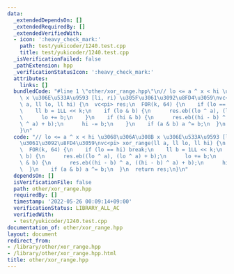 ```yaml
---
data:
  _extendedDependsOn: []
  _extendedRequiredBy: []
  _extendedVerifiedWith:
  - icon: ':heavy_check_mark:'
    path: test/yukicoder/1240.test.cpp
    title: test/yukicoder/1240.test.cpp
  _isVerificationFailed: false
  _pathExtension: hpp
  _verificationStatusIcon: ':heavy_check_mark:'
  attributes:
    links: []
  bundledCode: "#line 1 \"other/xor_range.hpp\"\n// lo <= a ^ x < hi \u3068\u306A\u308B\
    \ x \u306E\u533A\u9593 [li, ri) \u305F\u3061\u3092\u8FD4\u3059\nvc<pi> xor_range(ll\
    \ a, ll lo, ll hi) {\n  vc<pi> res;\n  FOR(k, 64) {\n    if (lo == hi) break;\n\
    \    ll b = 1LL << k;\n    if (lo & b) {\n      res.eb((lo ^ a), (lo ^ a) + b);\n\
    \      lo += b;\n    }\n    if (hi & b) {\n      res.eb((hi - b) ^ a, ((hi - b)\
    \ ^ a) + b);\n      hi -= b;\n    }\n    if (a & b) a ^= b;\n  }\n  return res;\n\
    }\n"
  code: "// lo <= a ^ x < hi \u3068\u306A\u308B x \u306E\u533A\u9593 [li, ri) \u305F\
    \u3061\u3092\u8FD4\u3059\nvc<pi> xor_range(ll a, ll lo, ll hi) {\n  vc<pi> res;\n\
    \  FOR(k, 64) {\n    if (lo == hi) break;\n    ll b = 1LL << k;\n    if (lo &\
    \ b) {\n      res.eb((lo ^ a), (lo ^ a) + b);\n      lo += b;\n    }\n    if (hi\
    \ & b) {\n      res.eb((hi - b) ^ a, ((hi - b) ^ a) + b);\n      hi -= b;\n  \
    \  }\n    if (a & b) a ^= b;\n  }\n  return res;\n}\n"
  dependsOn: []
  isVerificationFile: false
  path: other/xor_range.hpp
  requiredBy: []
  timestamp: '2022-05-26 00:09:14+09:00'
  verificationStatus: LIBRARY_ALL_AC
  verifiedWith:
  - test/yukicoder/1240.test.cpp
documentation_of: other/xor_range.hpp
layout: document
redirect_from:
- /library/other/xor_range.hpp
- /library/other/xor_range.hpp.html
title: other/xor_range.hpp
---
```

